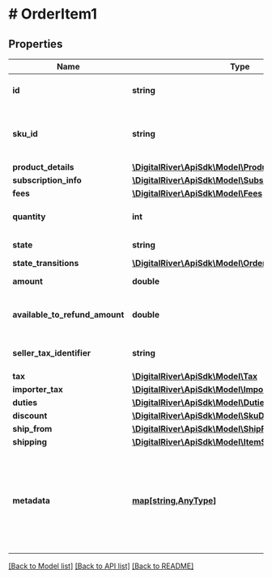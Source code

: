 # # OrderItem1

## Properties

Name | Type | Description | Notes
------------ | ------------- | ------------- | -------------
**id** | **string** | The identifier of the item. | [optional] 
**sku_id** | **string** | The identifier of the stock keeping unit (SKU). | [optional] 
**product_details** | [**\DigitalRiver\ApiSdk\Model\ProductDetails**](ProductDetails.md) |  | [optional] 
**subscription_info** | [**\DigitalRiver\ApiSdk\Model\SubscriptionInfo**](SubscriptionInfo.md) |  | [optional] 
**fees** | [**\DigitalRiver\ApiSdk\Model\Fees**](Fees.md) |  | [optional] 
**quantity** | **int** | The number of items. | [optional] 
**state** | **string** | The current order state. | [optional] [readonly] 
**state_transitions** | [**\DigitalRiver\ApiSdk\Model\OrderItemStateTransitions**](OrderItemStateTransitions.md) |  | [optional] 
**amount** | **double** | The cost of the items. | [optional] 
**available_to_refund_amount** | **double** | The available to refund amount. | [optional] 
**seller_tax_identifier** | **string** | The tax identifier of the seller. | [optional] 
**tax** | [**\DigitalRiver\ApiSdk\Model\Tax**](Tax.md) |  | [optional] 
**importer_tax** | [**\DigitalRiver\ApiSdk\Model\ImporterTax**](ImporterTax.md) |  | [optional] 
**duties** | [**\DigitalRiver\ApiSdk\Model\Duties**](Duties.md) |  | [optional] 
**discount** | [**\DigitalRiver\ApiSdk\Model\SkuDiscount**](SkuDiscount.md) |  | [optional] 
**ship_from** | [**\DigitalRiver\ApiSdk\Model\ShipFrom1**](ShipFrom1.md) |  | [optional] 
**shipping** | [**\DigitalRiver\ApiSdk\Model\ItemShipping**](ItemShipping.md) |  | [optional] 
**metadata** | [**map[string,AnyType]**](AnyType.md) | Key-value pairs used to store additional data. Value can be string, boolean or integer types. | [optional] 

[[Back to Model list]](../../README.md#documentation-for-models) [[Back to API list]](../../README.md#documentation-for-api-endpoints) [[Back to README]](../../README.md)


